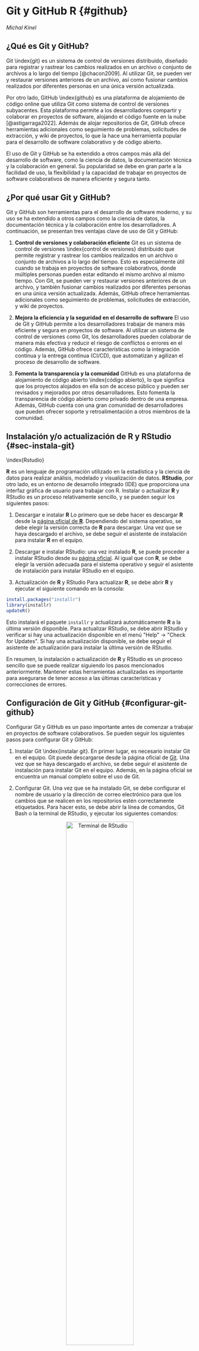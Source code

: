 


# Git y GitHub R {#github}

*Michal Kinel*


## ¿Qué es Git y GitHub?


Git \index{git} es un sistema de control de versiones distribuido, diseñado para
registrar y rastrear los cambios realizados en un archivo o conjunto de
archivos a lo largo del tiempo [@chacon2009]. Al utilizar Git, se pueden ver y
restaurar versiones anteriores de un archivo, así como fusionar cambios
realizados por diferentes personas en una única versión actualizada.

Por otro lado, GitHub \index{github} es una plataforma de alojamiento de código online
que utiliza Git como sistema de control de versiones subyacentes. Esta
plataforma permite a los desarrolladores compartir y colaborar en
proyectos de software, alojando el código fuente en la nube [@astigarraga2022]. Además de
alojar repositorios de Git, GitHub ofrece herramientas adicionales como
seguimiento de problemas, solicitudes de extracción, y wiki de
proyectos, lo que la hace una herramienta popular para el desarrollo de
software colaborativo y de código abierto.

El uso de Git y GitHub se ha extendido a otros campos más allá del
desarrollo de software, como la ciencia de datos, la documentación
técnica y la colaboración en general. Su popularidad se debe en gran
parte a la facilidad de uso, la flexibilidad y la capacidad de trabajar
en proyectos de software colaborativos de manera eficiente y segura tanto.


## ¿Por qué usar Git y GitHub?


Git y GitHub son herramientas para el desarrollo de software moderno, y
su uso se ha extendido a otros campos como la ciencia de datos, la
documentación técnica y la colaboración entre los desarrolladores. A continuación, se
presentan tres ventajas clave de uso de Git y GitHub:

1.  **Control de versiones y colaboración eficiente** Git es un sistema
    de control de versiones \index{control de versiones} distribuido que permite registrar y rastrear
    los cambios realizados en un archivo o conjunto de archivos a lo
    largo del tiempo. Esto es especialmente útil cuando se trabaja en
    proyectos de software colaborativos, donde múltiples personas pueden
    estar editando el mismo archivo al mismo tiempo. Con Git, se pueden
    ver y restaurar versiones anteriores de un archivo, y también
    fusionar cambios realizados por diferentes personas en una única
    versión actualizada. Además, GitHub ofrece herramientas adicionales
    como seguimiento de problemas, solicitudes de extracción, y wiki de
    proyectos.

2.  **Mejora la eficiencia y la seguridad en el desarrollo de software**
    El uso de Git y GitHub permite a los desarrolladores trabajar de
    manera más eficiente y segura en proyectos de software. Al utilizar
    un sistema de control de versiones como Git, los desarrolladores
    pueden colaborar de manera más efectiva y reducir el riesgo de
    conflictos o errores en el código. Además, GitHub ofrece
    características como la integración continua y la entrega continua
    (CI/CD), que automatizan y agilizan el proceso de desarrollo de
    software.

3.  **Fomenta la transparencia y la comunidad** GitHub es una plataforma
    de alojamiento de código abierto \index{código abierto}, lo que significa que los proyectos
    alojados en ella son de acceso público y pueden ser revisados y
    mejorados por otros desarrolladores. Esto fomenta la transparencia
    de código abierto como privado dentro de una empresa. Además, GitHub
    cuenta con una gran comunidad de desarrolladores que pueden ofrecer
    soporte y retroalimentación a otros miembros de la comunidad.



## Instalación y/o actualización de **R** y RStudio {#sec-instala-git}
\index{Rstudio}

**R** es un lenguaje de programación utilizado en la estadística y la
ciencia de datos para realizar análisis, modelado y visualización de
datos. **RStudio**, por otro lado, es un entorno de desarrollo integrado
(IDE) que proporciona una interfaz gráfica de usuario para trabajar con
R. Instalar o actualizar **R** y RStudio es un proceso relativamente
sencillo, y se pueden seguir los siguientes pasos:

1.  Descargar e instalar **R** Lo primero que se debe hacer es descargar
    **R** desde la [página oficial de
    **R**](https://www.r-project.org/). Dependiendo del sistema
    operativo, se debe elegir la versión correcta de **R** para
    descargar. Una vez que se haya descargado el archivo, se debe seguir
    el asistente de instalación para instalar **R** en el equipo.

2.  Descargar e instalar RStudio: una vez instalado **R**, se puede
    proceder a instalar RStudio desde su [página
    oficial](https://posit.co/download/rstudio-desktop/). Al igual que
    con **R**, se debe elegir la versión adecuada para el sistema
    operativo y seguir el asistente de instalación para instalar
    RStudio en el equipo.

3.  Actualización de **R** y RStudio Para actualizar **R**, se debe
    abrir **R** y ejecutar el siguiente comando en la consola:

  

```r
install.packages("installr") 
library(installr)
updateR()
```

Esto instalará el paquete `installr` y actualizará automáticamente **R**
a la última versión disponible. Para actualizar RStudio, se debe
abrir RStudio y verificar si hay una actualización disponible en el
menú "Help" -> "Check for Updates". Si hay una actualización
disponible, se debe seguir el asistente de actualización para instalar
la última versión de RStudio.

En resumen, la instalación o actualización de **R** y RStudio es un
proceso sencillo que se puede realizar siguiendo los pasos mencionados
anteriormente. Mantener estas herramientas actualizadas es importante
para asegurarse de tener acceso a las últimas características y
correcciones de errores.

## Configuración de Git y GitHub {#configurar-git-github}

Configurar Git y GitHub es un paso importante antes de comenzar a
trabajar en proyectos de software colaborativos. Se pueden seguir los
siguientes pasos para configurar Git y GitHub:

1. Instalar Git \index{instalar git}. En primer lugar, es necesario instalar Git en el
equipo. Git puede descargarse desde la página oficial de
[Git](https://git-scm.com/downloads). Una vez que se haya descargado el
archivo, se debe seguir el asistente de instalación para instalar Git en
el equipo. Además, en la página oficial se encuentra un manual completo
sobre el uso de Git.

2. Configurar Git. Una vez que se ha instalado Git, se debe configurar
el nombre de usuario y la dirección de correo electrónico para que los
cambios que se realicen en los repositorios estén correctamente
etiquetados. Para hacer esto, se debe abrir la línea de comandos, Git
Bash o la terminal de RStudio, y ejecutar los siguientes comandos:

<div class="figure" style="text-align: center">
<img src="img/terminal.jpg" alt="Terminal de RStudio" width="60%" />
<p class="caption">(\#fig:c310003002)Terminal de RStudio</p>
</div>


```git
$ git config --global user.name "Su Nombre"
$ git config --global user.email "su.correo@ejemplo.com"
```
  Esto configurará el nombre de usuario y la dirección de correo
  electrónico de forma global en Git.

3. Crear una cuenta en GitHub. Para utilizar GitHub, es necesario crear
una cuenta en la página oficial de GitHub (<https://github.com/join>).
Una vez que se haya creado la cuenta, se debe iniciar sesión en GitHub.

4. Configurar la clave SSH \index{ssh} (protocolo Secure Shell), una credencial de acceso para el protocolo de red que permite el acceso remoto a través de una conexión cifrada. Para autentificar las conexiones con GitHub de
manera segura (véase [capítulo 10](https://happygitwithr.com/ssh-keys.html) de [@happygitwithr]), se recomienda configurar una clave SSH en el equipo y
agregarla a la cuenta de GitHub. Para ello, se debe abrir la línea de
comandos, Git Bash o la terminal de RStudio, y ejecutar los siguientes
comandos:


```git
$ ssh-keygen -t rsa -b 4096 -C "su.correo@ejemplo.com"
```

Esto generará una clave SSH. A continuación, se debe agregar la clave
SSH al agente de SSH:
  

```git
$ eval "$(ssh-agent -s)"
$ ssh-add ~/.ssh/id_rsa
```

Finalmente, se debe copiar la clave SSH al portapapeles:


```git
$ clip < ~/.ssh/id_rsa.pub
```
  
    
y agregarla a la cuenta de GitHub siguiendo las instrucciones en la página de configuración de la cuenta de GitHub:
  

-   En la esquina superior derecha dela página del inicio, haga clic en la
    foto del perfil y, luego, en "Settings" (Configuración).

-   En la sección "Accsess" de la barra lateral, haga clic en "SSH adn GPG keys".

-   Haga clic en "New SSH key" para agregar la clave SSH.

<div class="figure" style="text-align: center">
<img src="img/ssh-add-ssh-key-with-auth.png" alt="Llaves SSH en GitHub" width="60%" />
<p class="caption">(\#fig:c310003008)Llaves SSH en GitHub</p>
</div>

-   En el campo "Title" (Título), agregue una etiqueta descriptiva para
    la clave nueva. Por ejemplo, si está utilizando un portátil
    personal, puede llamar a esta clave "Portátil personal".

-   Seleccione el tipo de clave, ya sea de autentificación o de firma.
    Para obtener más información sobre la firma de una confirmación,
    consulte
    [aquí](https://docs.github.com/es/authentication/managing-commit-signature-verification/about-commit-signature-verification).

-   Pegue su clave pública en el campo "Key".

<div class="figure" style="text-align: center">
<img src="img/ssh-key-paste-with-type.png" alt="Añadir llave SSH en GitHub" width="60%" />
<p class="caption">(\#fig:c310003009)Añadir llave SSH en GitHub</p>
</div>

-   Haga clic en "Add SSH key" para agregar la clave SSH.

-   Si se le solicita, confirme su contraseña en GitHub. Para obtener
    más información, véase [Modo
    sudo](https://docs.github.com/es/authentication/keeping-your-account-and-data-secure/sudo-mode).

Además de utilizar una clave SSH para autentificar las conexiones con
GitHub, también se puede utilizar la autentificación basada en token de
acceso personal, PAT \index{pat}, de GitHub. Esta forma de autentificación es
recomendada por GitHub como una forma segura de autentificar conexiones,
especialmente cuando se trabaja con aplicaciones y herramientas que
requieren acceso a repositorios de GitHub. Para más información sobre el token de aceso personal, PAT, consulte el [capítulo 9](https://happygitwithr.com/https-pat.html) de [@happygitwithr].

A continuación, se describen los pasos para utilizar la autentificación
basada en token de acceso personal de GitHub:

1.  Generar el token PAT: existen dos librerías `usethis` y `gitcreds`
    que facilitan la generación del PAT y almacenarlo, para ello, se
    introduce en la consola de RStudio:


```r
library(usethis)
usethis::create_github_token()
```


2.  Seguir las instrucciones en GitHub: a continuación se abrirá el sito
    web de GitHub, se ingresa mediante el usuario y contraseña, con el
    cuadro para generación del PAT, *New personal access token (classic)*. En *Note* se introduce una nota identificativa al igual
    que en el procedimiento anterior y se selecciona el tiempo de
    validez del PAT en la pestaña *Expiration*, dejando las demás
    opciones por defecto. Se hace clic en *Generate token* para crear el
    token. En la nueva ventana se copia el token para posteriormente introducir en la consola:
    

```r
library(gitcreds)
gitcreds::gitcreds_set()
```

En *password* se pega el token copiado anteriormente.

3.  Para verificar que el nuevo PAT está configurado se introduce en la
    consola:


```r
gitcreds::gitcreds_get(use_cache = FALSE)
```
  

Si la autentificación fue correcta se generará una salida similar a la
  siguiente:
  

```r
 <gitcreds>
   protocol: https
   host    : github.com
   username: mi_usuario
   password: <-- hidden -->
```
Una vez conectado RStudio y GitHub mediante SHH o PAT se puede proceder
con la creación del repositorio en Git.



## Conectar Git y GitHub con Rstudio



### Rstudio primero {#conectar-rstudio-primero}

Este apartado se centra en el enfoque de creación de un nuevo proyecto
en un ordenador local para posteriormente subirlo a GitHub, en remoto.

Una vez instalados y configurado Git en nuestro sistema y con la cuenta
de GitHub hay que seguir los siguientes pasos para conectar Git y GitHub
con RStudio:

1.  Configurar Git en RStudio: Una vez que Git está instalado en el
    sistema, se debe configurar Git en RStudio. Para ello, se debe ir a
    la pestaña "Tools" en la barra de menú principal, seleccionar
    "Global Options" y luego seleccionar "Git/SVN". Desde allí, se debe
    configurar la ubicación del ejecutable de Git en el sistema.

<div class="figure" style="text-align: center">
<img src="img/tools-general-options.png" alt="Tools de Rstudio" width="40%" />
<p class="caption">(\#fig:c310003014)Tools de Rstudio</p>
</div>


2.  Verificar la versión de Git, introduciendo en la Terminal:


```git
$ git --version
```

  Si la salida es la versión de Git entonces la instalación fue ejecutada correctamente.

\pagebreak

3.  Crea un proyecto nuevo desde "File" -> "New project"


<div class="figure" style="text-align: center">
<img src="img/new-project.png" alt="Nuevo proyecto de Rstudio" width="40%" />
<p class="caption">(\#fig:c310003016)Nuevo proyecto de Rstudio</p>
</div>


4.  En el siguiente cuadro se procede dando clic en "New directory"
    y en la siguiente ventana se rellenan los datos como el nombre del
    proyecto y se marca la opción "Create a git repository" para crear
    un nevo proyecto con repositorio de Git.

<div class="figure" style="text-align: center">
<img src="img/new-project-rstudo.png" alt="Nuevo proyecto en un directorio nuevo" width="40%" />
<p class="caption">(\#fig:c310003017)Nuevo proyecto en un directorio nuevo</p>
</div>


\pagebreak

5.  En el icono de Git en la parte superor se accede a la ventana de
    revisión de cambios, se añaden los ficheros pinchando en los ticks,
    se añade el mensaje de confirmación y se hace clic en "commit".

<div class="figure" style="text-align: center">
<img src="img/commit-rstudio.png" alt="Revisión de cambios" width="40%" />
<p class="caption">(\#fig:c310003018)Revisión de cambios</p>
</div>


6.  Alternativamente se puede utilizar la pestaña de Git, marcando los
    ficheros modificados o creados y confirmando mediante clic en "commit"
    tras el cual se abrirá el cuadro de diálogo anterior.

<div class="figure" style="text-align: center">
<img src="img/git-pestana.png" alt="Revisión de cambios" width="40%" />
<p class="caption">(\#fig:c310003019)Revisión de cambios</p>
</div>


7.  Para subir los cambios realizados en el proyecto recién configurado
    en RStudio, habiendo configurado Git y GitHub en los pasos
    anteriores, se ejecuta en la consola los siguientes pasos



```r
library("usethis")
usethis::use_github()
```


La función `usethis::use_github()` en sus valores por defecto creará un
repositorio público con el nombre de proyecto en la cuenta asociada.
Para ver más opciones acuda a la ayuda de la función, ejecutando en la
consola `?usethis::use_github`.



### GitHub Primero


Este apartado se centra en el enfoque de creación de un nuevo proyecto
en un ordenador local a partir de un repositorio disponible en GitHub, en
remoto. Antes de todo hay que verificar si se tiene instalado Git, basta
introduciendo en la terminal de RStudio al igual que en el apartado anterior.


```git
$ git --version
```


Cuando la salida de la terminal arroje la versión de Git entonces la instalación fue correcta. En el caso de que la salida no arroje la versión vuelva la Sec. \@ref(configurar-git-github) o consulte el manual de la página oficial de Git en: [https://git-scm.com](https://git-scm.com).


A continuacción, se describe paso a paso sobre cómo conectar GitHub y
RStudio a partir de un proyecto ya existente en GitHub y con Git
configurado previamente:


1.  Abra RStudio y seleccione la opción "New Project" en la pestaña
    "File" del menú principal. Posteriormente haga clic en la opción
    "Version Control".

<div class="figure" style="text-align: center">
<img src="img/new-project.png" alt="Nuevo proyecto de Rstudio" width="40%" />
<p class="caption">(\#fig:c310003022)Nuevo proyecto de Rstudio</p>
</div>

\pagebreak

2.  En la ventana emergente que aparece, elija "Git".

<div class="figure" style="text-align: center">
<img src="img/new-project-git.png" alt="Crear proyecto desde control de versiones" width="40%" />
<p class="caption">(\#fig:c310003023)Crear proyecto desde control de versiones</p>
</div>


3.  En la siguiente ventana, pegue la URL del repositorio que desee
    clonar y presione "Create Project". RStudio le preguntará en qué
    carpeta desea guardar el proyecto, una vez que hayas elegido una
    ubicación, el proyecto se clonará en tu computadora.


<div class="figure" style="text-align: center">
<img src="img/new-project-git-repo.png" alt="Nuevo proyecto desde un repositorio de Git" width="40%" />
<p class="caption">(\#fig:c310003024)Nuevo proyecto desde un repositorio de Git</p>
</div>


Los cambios realizados en el repositorio se realizan de la misma forma
que en el apartado anterior.

## Flujo de trabajo general de Git y GitHub en RStudio

A continuación se describe un flujo básico de trabajo, comenzando desde
RStudio:

1.  **Iniciar un repositorio local**: Lo primero que hay que hacer es
    inicializar un repositorio local en RStudio. Para ello, abra RStudio
    y seleccione la opción "New Project" en la pestaña "File" del menú
    principal. Luego, seleccione la opción "New Directory" y elija una
    ubicación para su proyecto. A continuación, seleccione "Version
    Control" y luego "Git". RStudio le preguntará si desea inicializar
    un repositorio en este directorio; haga clic en "Yes". Tal y como se
    ha descrito en el punto 1 de la Sec. \@ref(conectar-rstudio-primero). 

2.  **Añadir archivos al repositorio**: Ahora, dene añadir los archivos
    de su proyecto al repositorio. Para ello, haga clic en la pestaña
    "Git" en la parte superior derecha de RStudio, y luego seleccione
    los archivos que desea agregar al repositorio. Haga clic en el botón
    "Stage", y los archivos seleccionados pasarán a la sección "Staged"
    en la parte inferior de la pestaña "Git". Si desea agregar todos los
    archivos del proyecto al repositorio, haz clic en el botón "Stage
    All".

3.  **Hacer un "commit" de los cambios**: Una vez que los archivos están
    en la sección "Staged", debe hacer un "commit" para registrar los
    cambios. Para hacerlo, escriba un mensaje breve que describa los
    cambios que ha realizado en la sección "Commit message". Luego, haga
    clic en el botón "Commit". Los cambios se registrarán en el
    repositorio local.

4.  **Crear una rama (opcional)**: Si desea trabajar en una nueva
    función o corregir un error sin afectar la rama principal (master o
    main), debe crear una nueva rama. Para ello, haga clic en el botón
    "New Branch" en la pestaña "Git". Escriba un nombre para la nueva
    rama y haga clic en "Create". Ahora ya es posible hacer cambios en
    los archivos en la nueva rama sin afectar la rama principal.

5.  **Subir los cambios al repositorio remoto**: Una vez que ha hecho un
    "commit" o confirmación de sus cambios, es hora de subirlos al
    repositorio remoto en GitHub. Para ello, haga clic en el botón
    "Push" en la pestaña "Git". Los cambios se subirán al repositorio
    remoto en GitHub, que fue configurado en la Sec. \@ref(configurar-git-github).

6.  **Solicitar un pull request (opcional)**: Si trabaja en un proyecto
    colaborativo con otros usuarios, debe solicitar un "pull request"
    antes de fusionar los cambios en la rama principal. Para hacerlo,
    haga clic en la pestaña "Pull Requests" en la interfaz de GitHub.
    Luego, haga clic en el botón "New Pull Request" y siga las
    instrucciones para crear la solicitud.

7.  **Fusionar los cambios en la rama principal (opcional)**: Si trabaja
    en una nueva rama y desea fusionar los cambios en la rama principal,
    debe crear una solicitud de "pull request". Si la solicitud es
    aceptada por el propietario del repositorio, los cambios se
    fusionarán en la rama principal.
    
::: {.infobox data-latex=""}
**Repositorio local y remoto:**

-   **Repositorio local** \index{repositorio local} en Git es una copia completa de un proyecto que se
    encuentra en el equipo del usuario. Con un repositorio local, los
    usuarios pueden trabajar en un proyecto sin conexión a Internet y
    luego enviar los cambios al repositorio remoto cuando estén
    conectados.
    
-   **Repositorio remoto** \index{repositorio remoto} en GitHub es una versión en línea del proyecto
    que está almacenada en los servidores de GitHub. Los usuarios pueden
    clonar un repositorio remoto a su equipo para tener una copia local
    del proyecto y trabajar en ella. Los cambios realizados en la copia
    local pueden ser enviados al repositorio remoto para compartirlos
    con otros usuarios.
:::

En resumen, el flujo de trabajo general de Git y GitHub en RStudio
implica inicializar un repositorio local, añadir archivos al
repositorio, hacer un "commit" de los cambios, crear una nueva rama si es
necesario, subir los cambios al repositorio remoto en GitHub.

Todas las operaciones se pueden realizar desde la terminal de RStudio.
Aquí hay algunos de los comandos más comunes que se utilizan en Git:

-   **git init**: Este comando se utiliza para crear un nuevo
    repositorio de Git. Se ejecuta en el directorio raíz del proyecto y
    establece la estructura necesaria para que Git rastree los cambios
    en el código fuente.

-   **git clone**: Este comando se utiliza para clonar un repositorio
    existente de Git. Es útil cuando se desea trabajar en un proyecto
    que ya está en GitHub o en otro servicio de alojamiento de
    repositorios de Git.

-   **git add**: Este comando se utiliza para agregar archivos nuevos o
    modificados al área de preparación "Stage" de Git. La preparación es
    el primer paso para confirmar los cambios en Git.

-   **git commit**: Este comando se utiliza para confirmar los cambios
    realizados en el repositorio de Git. Los cambios confirmados se
    guardan en la base de datos de Git y se etiquetan con un mensaje que
    describe los cambios.

-   **git push**: Este comando se utiliza para enviar los cambios
    confirmados a un repositorio remoto, como GitHub. Esto actualiza el
    repositorio remoto con los cambios realizados en el repositorio
    local.

-   **git pull**: Este comando se utiliza para actualizar el repositorio
    local con los cambios realizados en el repositorio remoto. Es útil
    cuando se está trabajando en un proyecto colaborativo y otros
    colaboradores han realizado cambios en el repositorio remoto.

-   **git branch**: Este comando se utiliza para crear, listar y
    eliminar ramas en el repositorio de Git. Las ramas son una forma de
    trabajar en diferentes versiones del proyecto sin afectar la rama
    principal.

-   **git merge**: Este comando se utiliza para fusionar ramas
    diferentes del repositorio de Git. Esto se utiliza comúnmente cuando
    se trabaja en diferentes ramas y se desea integrar los cambios
    realizados en una rama en la rama principal.

-   **git status**: Este comando se utiliza para verificar el estado del
    repositorio de Git. Proporciona información sobre los archivos que
    se han modificado y los archivos que se han agregado al área de
    preparación.

-   **git log**: Este comando se utiliza para ver un registro detallado
    de los cambios confirmados en el repositorio de Git. Muestra
    información como el autor del cambio, la fecha y la descripción del
    cambio.

Para conocer más a fondo la mecánica de Git es muy recomendable el
manual [@chacon2009] o la hoja resumen proporcionada por GitHub,
disponible en 
[https://training.github.com/downloads/es_ES/github-git-cheat-sheet.pdf](https://training.github.com/downloads/es_ES/github-git-cheat-sheet.pdf).



::: {.infobox_resume data-latex=""}
### Resumen {-}

- Git es un sistema de control de versiones distribuido utilizado para rastrear cambios en archivos a lo largo del tiempo, mientras que GitHub es una plataforma de alojamiento de código que utiliza Git como su sistema de control de versiones subyacente. 

- La instalación y configuración de Git y GitHub es sencilla y permite una colaboración eficiente y un control de versiones en el desarrollo de software. 

- Conectar GitHub y RStudio implica configurar las credenciales de Git, hacer cambios en los archivos y enviar los cambios al repositorio de GitHub. 

- El flujo de trabajo general en Git y GitHub implica inicializar un repositorio local, agregar archivos, comprometer cambios, crear una nueva rama si es necesario, enviar cambios al repositorio remoto, solicitar una solicitud de extracción si se trabaja en colaboración y fusionar cambios en la rama principal.

:::

